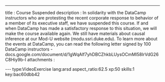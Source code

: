 ---
title       : Course Suspended
description : In solidarity with the DataCamp instructors who are protesting the recent corporate response to behavior of a member of its executive staff, we have suspended this course.  If and when DataCamp has made a satisfactory response to this situation, we will make the course available again. We still have materials about causal inference at our Mod-U website (modu.ssri.duke.edu).  To learn more about the events at DataCamp, you can read the following letter signed by 100 DataCamp instructors - docs.google.com/document/d/1gWqAlf7yhDBCZhkbLUysOCmMl58IrVdG26C8Hiy9b-I
attachments :

--- type:VideoExercise lang:arsd aspect_ratio:62.5 xp:50 skills:1 key:bac60dbb42
